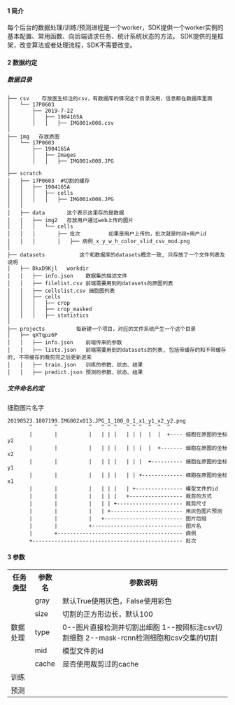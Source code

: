#### 1 简介
每个后台的数据处理/训练/预测进程是一个worker，SDK提供一个worker实例的基本配置、常用函数、向后端请求任务、统计系统状态的方法。
SDK提供的是框架，改变算法或者处理流程，SDK不需要改变。

#### 2 数据约定
##### 数据目录
```
├── csv    存放医生标注的csv，有数据库的情况这个目录没用，信息都在数据库里面
│   └── 17P0603
│       ├── 2019-7-22
│       │   ├── 1904165A
│       │   │   ├── IMG001x008.csv
│
├── img   存放原图
│   └── 17P0603
│       ├── 1904165A
│       │   ├── Images
│       │   │   ├── IMG001x008.JPG
│
├── scratch
│   ├── 17P0603  #切割的缓存
│   │   ├── 1904165A
│   │   │   ├── cells
│   │   │   │   ├── IMG001x008.JPG
│   │
│   ├── data       这个表示这里存的是数据
│   │   ├── img2   存放用户通过web上传的图片
│   │   │   └── cells
│   │   │       ├── 批次         如果是用户上传的，批次就是时间+用户id
│   │   │       │   ├── 病例_x_y_w_h_color_slid_csv_mod.png
│
├── datasets           这个和数据库的datasets概念一致, 只存放了一个文件列表及说明
│   ├── DkxD9Kjl   workdir
│   │   ├── info.json    数据集的描述文件
│   │   ├── filelist.csv 前端需要用到的datasets的原图列表
│   │   ├── cellslist.csv 细胞图列表
│   │   ├── cells
│   │   │   ├── crop
│   │   │   ├── crop_masked
│   │   │   ├── statistics
│
├── projects          每新建一个项目，对应的文件系统产生一个这个目录
│   ├── qXTqpz6P
│   │   ├── info.json    前端传来的参数
│   │   ├── lists.json   前端需要用到的datasets的列表, 包括带缓存的和不带缓存的, 不带缓存的裁剪完之后更新进来
│   │   ├── train.json   训练的参数、状态、结果
│   │   ├── predict.json 预测的参数、状态、结果
```

##### 文件命名约定
细胞图片名字
```
20190523.1807199.IMG002x013.JPG_1_100_0_1_x1_y1_x2_y2.png
       ^       ^          ^   ^ ^ ^   ^ ^ ^  ^  ^  ^
       |       |          |   | | |   | | |  |  |  +---- 细胞在原图的坐标y2
       |       |          |   | | |   | | |  |  +------- 细胞在原图的坐标x2
       |       |          |   | | |   | | |  +---------- 细胞在原图的坐标y1
       |       |          |   | | |   | | +------------- 细胞在原图的坐标x1
       |       |          |   | | |   | +--------------- 模型文件的id
       |       |          |   | | |   +----------------- 裁剪的方式
       |       |          |   | | +--------------------- 裁剪尺寸
       |       |          |   | +----------------------- 用灰色图片预测
       |       |          |   +------------------------- 图片后缀
       |       |          +----------------------------- 图片名
       |       +---------------------------------------- 病例
       +------------------------------------------------ 批次
```

#### 3 参数
<table class="tg">
  <tr>
    <th class="tg-0pky">任务类型</th>
    <th class="tg-0pky">参数名</th>
    <th class="tg-0pky">参数说明</th>
  </tr>
  <tr>
    <td class="tg-lboi" rowspan="5">数据处理</td>
    <td class="tg-0pky">gray</td>
    <td class="tg-0pky">默认True使用灰色，False使用彩色</td>
  </tr>
  <tr>
    <td class="tg-0pky">size</td>
    <td class="tg-0pky">切割的正方形边长，默认100</td>
  </tr>
  <tr>
    <td class="tg-0pky">type</td>
    <td class="tg-0pky">0--图片直接检测并切割出细胞 1--按照标注csv切割细胞 2--mask-rcnn检测细胞和csv交集的切割</td>
  </tr>
  <tr>
    <td class="tg-0pky">mid</td>
    <td class="tg-0pky">模型文件的id</td>
  </tr>
  <tr>
    <td class="tg-0lax">cache</td>
    <td class="tg-0lax">是否使用裁剪过的cache</td>
  </tr>
  <tr>
    <td class="tg-0pky">训练</td>
    <td class="tg-0pky"></td>
    <td class="tg-0pky"></td>
  </tr>
  <tr>
    <td class="tg-0pky">预测</td>
    <td class="tg-0pky"></td>
    <td class="tg-0pky"></td>
  </tr>
</table>
